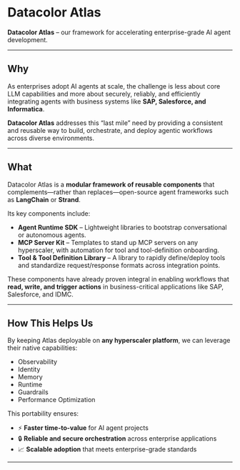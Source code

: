 # Datacolor Atlas

**Datacolor Atlas** – our framework for accelerating enterprise-grade AI agent development.

---

## Why

As enterprises adopt AI agents at scale, the challenge is less about core LLM capabilities and more about securely, reliably, and efficiently integrating agents with business systems like **SAP, Salesforce, and Informatica**.  

**Datacolor Atlas** addresses this “last mile” need by providing a consistent and reusable way to build, orchestrate, and deploy agentic workflows across diverse environments.

---

## What

Datacolor Atlas is a **modular framework of reusable components** that complements—rather than replaces—open-source agent frameworks such as **LangChain** or **Strand**.  

Its key components include:

- **Agent Runtime SDK** – Lightweight libraries to bootstrap conversational or autonomous agents.  
- **MCP Server Kit** – Templates to stand up MCP servers on any hyperscaler, with automation for tool and tool-definition onboarding.  
- **Tool & Tool Definition Library** – A library to rapidly define/deploy tools and standardize request/response formats across integration points.  

These components have already proven integral in enabling workflows that **read, write, and trigger actions** in business-critical applications like SAP, Salesforce, and IDMC.

---

## How This Helps Us

By keeping Atlas deployable on **any hyperscaler platform**, we can leverage their native capabilities:  

- Observability  
- Identity  
- Memory  
- Runtime  
- Guardrails  
- Performance Optimization  

This portability ensures:  

- ⚡ **Faster time-to-value** for AI agent projects  
- 🔒 **Reliable and secure orchestration** across enterprise applications  
- 📈 **Scalable adoption** that meets enterprise-grade standards  

---
